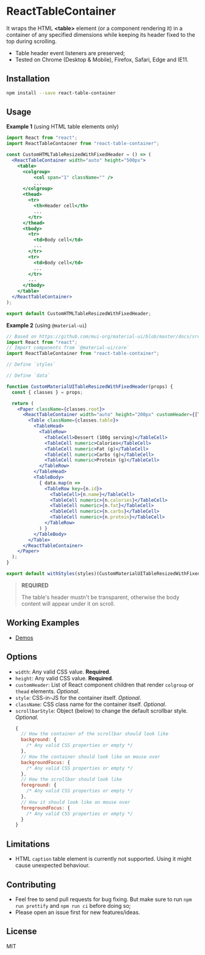 ReactTableContainer
===================

It wraps the HTML **\<table\>** element (or a component rendering it) in a container of any specified dimensions while keeping its header fixed to the top during scrolling.

* Table header event listeners are preserved;
* Tested on Chrome (Desktop & Mobile), Firefox, Safari, Edge and IE11.

Installation
------------

```bash
npm install --save react-table-container
```

Usage
-----

**Example 1** (using HTML table elements only)

```jsx
import React from "react";
import ReactTableContainer from "react-table-container";

const CustomHTMLTableResizedWithFixedHeader = () => (
  <ReactTableContainer width="auto" height="500px">
    <table>
      <colgroup>
          <col span="1" className="" />
          ...
      </colgroup>
      <thead>
        <tr>
          <th>Header cell</th>
          ...
        </tr>
      </thead>
      <tbody>
        <tr>
          <td>Body cell</td>
          ...
        </tr>
        <tr>
          <td>Body cell</td>
          ...
        </tr>
        ...
      </tbody>
    </table>
  </ReactTableContainer>
);

export default CustomHTMLTableResizedWithFixedHeader;
```

**Example 2** (using `@material-ui`)

```jsx
// Based on https://github.com/mui-org/material-ui/blob/master/docs/src/pages/demos/tables/SimpleTable.js
import React from "react";
// Import components from `@material-ui/core`
import ReactTableContainer from "react-table-container";

// Define `styles`

// Define `data`

function CustomMaterialUITableResizedWithFixedHeader(props) {
  const { classes } = props;

  return (
    <Paper className={classes.root}>
      <ReactTableContainer width="auto" height="200px" customHeader={[TableHead]}>
        <Table className={classes.table}>
          <TableHead>
            <TableRow>
              <TableCell>Dessert (100g serving)</TableCell>
              <TableCell numeric>Calories</TableCell>
              <TableCell numeric>Fat (g)</TableCell>
              <TableCell numeric>Carbs (g)</TableCell>
              <TableCell numeric>Protein (g)</TableCell>
            </TableRow>
          </TableHead>
          <TableBody>
            { data.map(n => 
              <TableRow key={n.id}>
                <TableCell>{n.name}</TableCell>
                <TableCell numeric>{n.calories}</TableCell>
                <TableCell numeric>{n.fat}</TableCell>
                <TableCell numeric>{n.carbs}</TableCell>
                <TableCell numeric>{n.protein}</TableCell>
              </TableRow>
            ) }
          </TableBody>
        </Table>
      </ReactTableContainer>
    </Paper>
  );
}

export default withStyles(styles)(CustomMaterialUITableResizedWithFixedHeader);
```

> **REQUIRED**
> 
> The table's header mustn't be transparent, otherwise the body content will appear under it on scroll.

Working Examples
----------------

- [Demos](https://codesandbox.io/s/pwr8ny4vn0?view=preview)

Options
-------

* `width`: Any valid CSS value. **Required**.
* `height`: Any valid CSS value. **Required**.
* `customHeader`: List of React component children that render `colgroup` or `thead` elements. *Optional*.
* `style`: CSS-in-JS for the container itself. *Optional*.
* `className`: CSS class name for the container itself. *Optional*.
* `scrollbarStyle`: Object (below) to change the default scrollbar style. *Optional*.
   ```js
   {
     // How the container of the scrollbar should look like
     background: {
       /* Any valid CSS properties or empty */
     },
     // How the container should look like on mouse over
     backgroundFocus: {
       /* Any valid CSS properties or empty */
     },
     // How the scrollbar should look like
     foreground: {
       /* Any valid CSS properties or empty */
     },
     // How it should look like on mouse over
     foregroundFocus: {
       /* Any valid CSS properties or empty */
     }
   }
   ```

Limitations
-----------

* HTML `caption` table element is currently not supported. Using it might cause unexpected behaviour.

Contributing
------------

* Feel free to send pull requests for bug fixing. But make sure to run `npm run prettify` and `npm run ci` before doing so;
* Please open an issue first for new features/ideas.

License
-------

MIT
